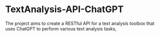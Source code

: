 # TextAnalysis-API-ChatGPT
The project aims to create a RESTful API for a text analysis toolbox that uses ChatGPT to perform various text analysis tasks,
